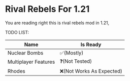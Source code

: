 # Rival Rebels For 1.21
You are reading right this is rival rebels mod in 1.21,

TODO LIST:

| Name                 | Is Ready                 |
|----------------------|--------------------------|
| Nuclear Bombs        | ✅(Mostly)                |
| Multiplayer Features | ❓(Not Tested)            |
| Rhodes               | ❌(Not Works As Expected) |
